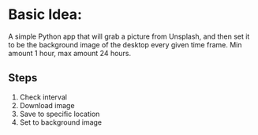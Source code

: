 # Basic Idea:

A simple Python app that will grab a picture from Unsplash, and then set it to be the background image of the desktop every given time frame. Min amount 1 hour, max amount 24 hours.

## Steps
1. Check interval
2. Download image
3. Save to specific location
4. Set to background image
